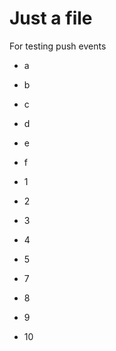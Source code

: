 Just a file
===========

For testing push events

- a
- b
- c
- d
- e
- f


- 1
- 2
- 3
- 4
- 5
- 7
- 8
- 9
- 10
